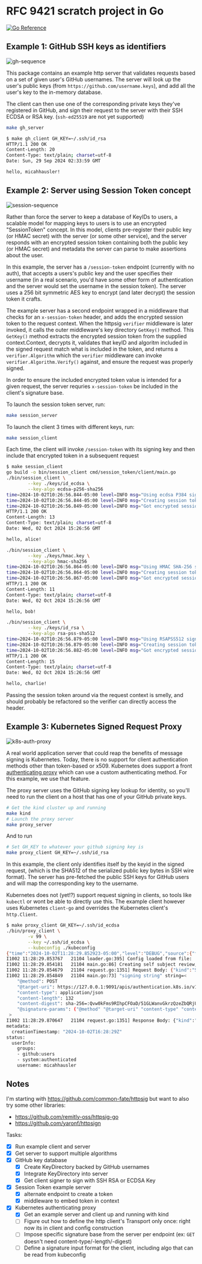 # RFC 9421 scratch project in Go

[![Go Reference](https://pkg.go.dev/badge/github.com/micahhausler/httpsig-scratch.svg)](https://pkg.go.dev/github.com/micahhausler/httpsig-scratch)

## Example 1: GitHub SSH keys as identifiers

![gh-sequence](./docs/img/gh-sequence.png)

This package contains an example http server that validates requests based on a set of given user's GitHub usernames. The server will look up the user's public keys (from `https://github.com/username.keys`), and add all the user's key to the in-memory database.

The client can then use one of the corresponding private keys they've registered in GitHub, and sign their request to the server with their SSH ECDSA or RSA key. (`ssh-ed25519` are not yet supported)

```sh
make gh_server
```

```sh
$ make gh_client GH_KEY=~/.ssh/id_rsa
HTTP/1.1 200 OK
Content-Length: 20
Content-Type: text/plain; charset=utf-8
Date: Sun, 29 Sep 2024 02:33:59 GMT

hello, micahhausler!
```

## Example 2: Server using Session Token concept 

![session-sequence](./docs/img/session-token-sequence.png)

Rather than force the server to keep a database of KeyIDs to users, a scalable 
model for mapping keys to users is to use an encrypted "SessionToken" concept.
In this model, clients pre-register their public key (or HMAC secret) with the
server (or some other service), and the server responds with an encrypted
session token containing both the public key (or HMAC secret) and metadata the 
server can parse to make assertions about the user.  

In this example, the server has a `/session-token` endpoint (currently with no 
auth), that accepts a users's public key and the user specifies their username 
(in a real scenario, you'd have some other form of authentication and the 
server would set the username in the session token). The server uses a 256 bit
symmetric AES key to encrypt (and later decrypt) the session token it crafts. 

The example server has a second endpoint wrapped in a middleware that checks 
for an `x-session-token` header, and adds the encrypted session token to the
request context. When the httpsig `verifier` middleware is later invoked, it 
calls the outer middleware's key directory `GetKey()` method. This `GetKey()` 
method extracts the encrypted session token from the supplied context.Context,
decrypts it, validates that keyID and algoritm included in the signed request
match what is included in the token, and returns a `verifier.Algorithm` which 
the `verifier` middleware can invoke `verifier.Algorithm.Verify()` against, and
ensure the request was properly signed. 

In order to ensure the included encrypted token value is intended for a given
request, the server requries `x-session-token` be included in the client's 
signature base. 

To launch the session token server, run:
```sh
make session_server
```

To launch the client 3 times with different keys, run:
```sh
make session_client
```

Each time, the client will invoke `/session-token` with its signing key and 
then include that encrypted token in a subsequent request

```sh
$ make session_client  
go build -o bin/session_client cmd/session_token/client/main.go
./bin/session_client \
		--key ./keys/id_ecdsa \
		--key-algo ecdsa-p256-sha256
time=2024-10-02T10:26:56.844-05:00 level=INFO msg="Using ecdsa P384 signer" key-algo=ecdsa-p256-sha256 username=alice
time=2024-10-02T10:26:56.844-05:00 level=INFO msg="Creating session token for key" request="&{UserInfo:{Username:alice} KeyID:kid-123 Alg:ecdsa-p256-sha256 PublicKey:-----BEGIN ECDSA PUBLIC KEY-----\nMFkwEwYHKoZIzj0CAQYIKoZIzj0DAQcDQgAEeMgtCvP9evIaBYhL3cQluU3wPFOl\nBUc1pLHamyG9eMEufGQ8wCbXJ4jt5d88Y/7/b9Q0zAGFUVgYQ86ORyc50A==\n-----END ECDSA PUBLIC KEY-----\n}"
time=2024-10-02T10:26:56.849-05:00 level=INFO msg="Got encrypted session token from server"
HTTP/1.1 200 OK
Content-Length: 13
Content-Type: text/plain; charset=utf-8
Date: Wed, 02 Oct 2024 15:26:56 GMT

hello, alice!

./bin/session_client \
		--key ./keys/hmac.key \
		--key-algo hmac-sha256 
time=2024-10-02T10:26:56.864-05:00 level=INFO msg="Using HMAC SHA-256 signer" key-algo=hmac-sha256 username=bob
time=2024-10-02T10:26:56.864-05:00 level=INFO msg="Creating session token for key" request="&{UserInfo:{Username:bob} KeyID:kid-123 Alg:hmac-sha256 PublicKey:eToX3qbmRRnAB/WylWxVLPlOataS/ul37OCiSdhK8oU=\n}"
time=2024-10-02T10:26:56.867-05:00 level=INFO msg="Got encrypted session token from server"
HTTP/1.1 200 OK
Content-Length: 11
Content-Type: text/plain; charset=utf-8
Date: Wed, 02 Oct 2024 15:26:56 GMT

hello, bob!

./bin/session_client \
		--key ./keys/id_rsa \
		--key-algo rsa-pss-sha512 
time=2024-10-02T10:26:56.879-05:00 level=INFO msg="Using RSAPSS512 signer" key-algo=rsa-pss-sha512 username=charlie
time=2024-10-02T10:26:56.879-05:00 level=INFO msg="Creating session token for key" request="&{UserInfo:{Username:charlie} KeyID:kid-123 Alg:rsa-pss-sha512 PublicKey:-----BEGIN RSA PUBLIC KEY-----\nMIICIjANBgkqhkiG9w0BAQEFAAOCAg8AMIICCgKCAgEAva37Qyfj7StT2hzunifv\nqE9jvy+NLVlWgQo6WRid9p0su4YxDgwu0x1oilOpiayzJYnOqhrtozJ+7+uLBpQf\nndKna0qhzeSCaxLIBf+mj8g21gVTNPP4L6xyW5QOu0vItTsjYD/h2A5qiXU7/O1K\n7k0URIEInjWS4O70GXfjEZUea+nO5+PyXMjRZA8WTyjOb3c4o3BgHPK6LHxi89cb\nfzIdceXEOhT2/1O+233nWyfNyLK5DiRC7MdWXK+7gRigtf3NtMFiuKxzX2eo52G2\nKdQFQWI9k/wim6mlE1PmUtGOrS9nlt0puzeIFHn2McIpLBMKwRg6nmLaqwAHSxc7\n7UqVGCJAce8eVHmZRh3TCu34rCrTuXvnTiXgwpZb3thXKrC6dMobX2/eYZ0ZkAGx\nd2G/JP9+9ZlCur2Z18peYwu7l8IUBCQ7JhXl77AWb6i1BsiNQ3mDdG24enw/BbXc\npeEEA/TedEcXA1KiDPQj4oY3A7gs91dLEshoOMnXcBp6plR/oo6+Z6ZQoQLsCoDl\n5ye9b8BJY4mFCLlgROk2Czph5g0V025/slyrwIOo2pfxxrCJCpXP8GPivdpR2GFK\nlqNRrEr2OQBbvso0PJKe/vifQJVaHtNsCuVIgi8E4Xi15amWD7l1NDpauSbfYRGz\nD63KsjB0LMD97KdrKuz+DH8CAwEAAQ==\n-----END RSA PUBLIC KEY-----\n}"
time=2024-10-02T10:26:56.882-05:00 level=INFO msg="Got encrypted session token from server"
HTTP/1.1 200 OK
Content-Length: 15
Content-Type: text/plain; charset=utf-8
Date: Wed, 02 Oct 2024 15:26:56 GMT

hello, charlie!
```

Passing the session token around via the request context is smelly, and should
probably be refactored so the verifier can directly access the header. 

## Example 3: Kubernetes Signed Request Proxy 

![k8s-auth-proxy](./docs/img/k8s-proxy-sequence.png)

A real world application server that could reap the benefits of message signing
is Kubernetes. Today, there is no support for client authentication methods 
other than token-based or x509. Kubernetes does support a front [authenticating
proxy][k8s-auth-proxy] which can use a custom authenticating method. For this
example, we use that feature. 

The proxy server uses the GitHub signing key lookup for identity, so you'll 
need to run the client on a host that has one of your GitHub private keys.

```sh
# Get the kind cluster up and running
make kind
# Launch the proxy server
make proxy_server
```

And to run 
```sh
# Set GH_KEY to whatever your github signing key is
make proxy_client GH_KEY=~/.ssh/id_rsa 
```

In this example, the client only identifies itself by the keyid in the signed
request, (which is the SHA512 of the serialized public key bytes in SSH wire 
format). The server has pre-fetched the public SSH keys for GitHub users and 
will map the corresponding key to the username.

Kubernetes does not (yet!?) support request signing in clients, so tools like
`kubectl` or wont be able to directly use this. The example client however uses
Kubernetes `client-go` and overrides the Kubernetes client's `http.Client`. 

```sh
$ make proxy_client GH_KEY=~/.ssh/id_ecdsa
./bin/proxy_client \
		-v 99 \
		--key ~/.ssh/id_ecdsa \
		--kubeconfig ./kubeconfig
{"time":"2024-10-02T11:28:29.852923-05:00","level":"DEBUG","source":{"function":"github.com/micahhausler/httpsig-scratch/gh.NewGHSigner","file":"/Users/mhausler/go/src/github.com/micahhausler/httpsig-scratch/gh/signer.go","line":35},"msg":"using ECDSA key"}
I1002 11:28:29.853767   21104 loader.go:395] Config loaded from file:  ./kubeconfig
I1002 11:28:29.854181   21104 main.go:86] Creating self subject review, `kubectl auth whoami`
I1002 11:28:29.854679   21104 request.go:1351] Request Body: {"kind":"SelfSubjectReview","apiVersion":"authentication.k8s.io/v1","metadata":{"creationTimestamp":null},"status":{"userInfo":{}}}
I1002 11:28:29.854849   21104 main.go:73] "signing string" string=<
	"@method": POST
	"@target-uri": https://127.0.0.1:9091/apis/authentication.k8s.io/v1/selfsubjectreviews
	"content-type": application/json
	"content-length": 132
	"content-digest": sha-256=:Qvw0kFms9RIhpCFOaD/51GLWanvGkrzQzeZbQRjUqdw=:
	"@signature-params": ("@method" "@target-uri" "content-type" "content-length" "content-digest");keyid="7829c799f966275fa9a01ae111e6dd249522611c8df502fcaed17dca039cf1aeeeb2e3bc95e23f4f3326195a14a55aeadbd75f761c501dbb6cb5a3874756ff88";alg="ecdsa-p256-sha256";tag="foo";nonce="3j6DbggKbhRrgufPds9Kq2igG2DgMBobI-1kZEyEKCQ=";created=1727886509
 >
I1002 11:28:29.870647   21104 request.go:1351] Response Body: {"kind":"SelfSubjectReview","apiVersion":"authentication.k8s.io/v1","metadata":{"creationTimestamp":"2024-10-02T16:28:29Z"},"status":{"userInfo":{"username":"micahhausler","groups":["github:users","system:authenticated"]}}}
metadata:
  creationTimestamp: "2024-10-02T16:28:29Z"
status:
  userInfo:
    groups:
    - github:users
    - system:authenticated
    username: micahhausler
```

[k8s-auth-proxy]: https://kubernetes.io/docs/reference/access-authn-authz/authentication/#authenticating-proxy

## Notes

I'm starting with https://github.com/common-fate/httpsig but want to also try some other libraries:

* https://github.com/remitly-oss/httpsig-go
* https://github.com/yaronf/httpsign

Tasks:
- [x] Run example client and server
- [x] Get server to support multiple algorithms
- [x] GitHub key database
  - [x] Create KeyDirectory backed by GitHub usernames
  - [x] Integrate KeyDirectory into server
  - [x] Get client signer to sign with SSH RSA or ECDSA Key
- [x] Session Token example server
  - [x] alternate endpoint to create a token
  - [x] middleware to embed token in context 
- [x] Kubernetes authenticating proxy
  - [x] Get an example server and client up and running with kind
  - [ ] Figure out how to define the http client's Transport only once: right now its in client and config construction
  - [ ] Impose specific signature base from the server per endpoint (ex: `GET` doesn't need content-type/-length/-digest)
  - [ ] Define a signature input format for the client, including algo that can be read from kubeconfig
